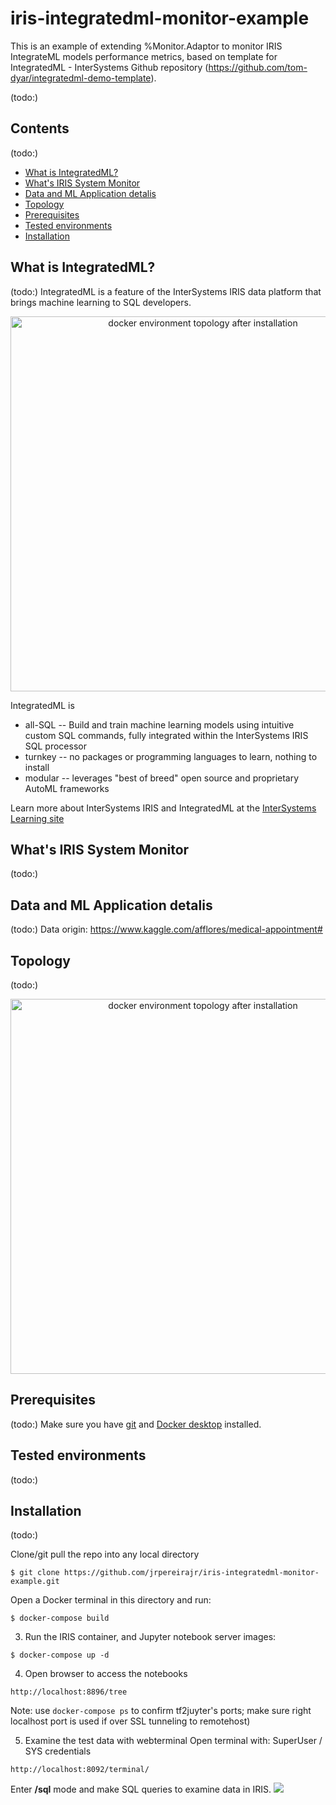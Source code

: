 # iris-integratedml-monitor-example
This is an example of extending %Monitor.Adaptor to monitor IRIS IntegrateML models performance metrics, based on template for IntegratedML - InterSystems Github repository (https://github.com/tom-dyar/integratedml-demo-template).

(todo:)

## Contents
(todo:)
* [What is IntegratedML?](#what-is-integratedml)
* [What's IRIS System Monitor](#whats-iris-system-monitor)
* [Data and ML Application detalis](#data-and-ml-application-detalis)
* [Topology](#topology)
* [Prerequisites](#prerequisites)
* [Tested environments](#tested-environments)
* [Installation](#installation)

## What is IntegratedML?
(todo:)
IntegratedML is a feature of the InterSystems IRIS data platform that brings machine learning to SQL developers.
<p align="center">
  <img src="https://user-images.githubusercontent.com/8899513/85149599-7848f900-b21f-11ea-9b65-b5d703752de3.PNG" width="600" title="docker environment topology after installation">
</p>

IntegratedML is
- all-SQL -- Build and train machine learning models using intuitive custom SQL commands, fully integrated within the InterSystems IRIS SQL processor
- turnkey -- no packages or programming languages to learn, nothing to install
- modular -- leverages "best of breed" open source and proprietary AutoML frameworks

Learn more about InterSystems IRIS and IntegratedML at the [InterSystems Learning site](https://learning.intersystems.com/course/view.php?name=Learn%20IntegratedML)

## What's IRIS System Monitor
(todo:)

## Data and ML Application detalis
(todo:)
Data origin: https://www.kaggle.com/afflores/medical-appointment#


## Topology
(todo:)
<p align="center">
  <img src="https://user-images.githubusercontent.com/8899513/85151307-a0d1f280-b221-11ea-81d8-f0e11ca45d4c.PNG" width="600" title="docker environment topology after installation">
</p>

## Prerequisites
(todo:)
Make sure you have [git](https://git-scm.com/book/en/v2/Getting-Started-Installing-Git) and [Docker desktop](https://www.docker.com/products/docker-desktop) installed.

## Tested environments
(todo:)

## Installation
(todo:)

Clone/git pull the repo into any local directory

```
$ git clone https://github.com/jrpereirajr/iris-integratedml-monitor-example.git
```

Open a Docker terminal in this directory and run:

```
$ docker-compose build
```

3. Run the IRIS container, and Jupyter notebook server images:

```
$ docker-compose up -d
```

4. Open browser to access the notebooks

```
http://localhost:8896/tree
```
Note: use `docker-compose ps` to confirm tf2juyter's ports; make sure right localhost port is used if over SSL tunneling to remotehost)

5. Examine the test data with webterminal
Open terminal with: SuperUser / SYS credentials
```
http://localhost:8092/terminal/
```
Enter **/sql** mode and make SQL queries to examine data in IRIS.
![](https://user-images.githubusercontent.com/8899513/85151564-edb5c900-b221-11ea-96d4-1833a93c47eb.png?raw=true)
